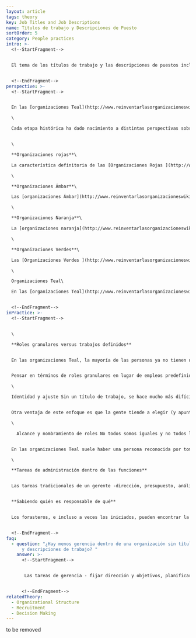 ```yaml
---
layout: article
tags: theory
key: Job Titles and Job Descriptions
name: Títulos de trabajo y Descripciones de Puesto
sortOrder: 5
category: People practices
intro: >-
  <!--StartFragment-->


  El tema de los títulos de trabajo y las descripciones de puestos incluye el proceso de cómo se definen los roles y las responsabilidades y por quién, cómo evolucionan y cómo se formalizan dentro de la organización.


  <!--EndFragment-->
perspective: >-
  <!--StartFragment-->


  En las [organizaciones Teal](http://www.reinventarlasorganizacioneswiki.com/index.php?title=El_Paradigma_Teal_y_las_organizaciones "El Paradigma Teal y las organizaciones"), los trabajos son definidos por la gente y no por la organización. Emergen de la multitud de roles, y responsabilidades que reflejan los intereses, talentos, y necesidades de la organización. Al enfocarse en lo que se necesita hacer en lugar de los puestos, las organizaciones Teal son mucho más adaptables y dan rápida respuesta incrementando su capacidad para actuar como un sistema viviente.\

  \

  Cada etapa histórica ha dado nacimiento a distintas perspectivas sobre los títulos de trabajo y las descripciones de puesto, y con ello a diferentes prácticas:


  \

  **Organizaciones rojas**\

  La característica definitoria de las [Organizaciones Rojas ](http://www.reinventarlasorganizacioneswiki.com/index.php?title=El_paradigma_Rojo_y_las_Organizaciones "El paradigma Rojo y las Organizaciones")es el ejercicio continuo del poder en las relaciones interpersonales. En general, no hay una jerarquía estructurada formal y no hay títulos de puestos de trabajo o descripciones de puestos formalizados, aunque tal vez roles claramente delineados. El jefe debe demostrar un poder abrumador y inclinar la voluntad de los otros a mantener esa posición. Para proporcionar cierta estabilidad, el jefe se rodea de miembros de la familia (que tienden a ser más leales) y compra su lealtad compartiendo el botín. Cada miembro de su guardia a su vez se ocupa de su propia gente y los mantiene alineados.\

  \

  **Organizaciones Ámbar**\

  Las [organizaciones Ámbar](http://www.reinventarlasorganizacioneswiki.com/index.php?title=El_Paradigma_%C3%81mbar_y_las_Organizaciones "El Paradigma Ámbar y las Organizaciones") traen estabilidad al poder con títulos, jerarquías bien definidas y organigramas. La estructura principal es una "pirámide", con una cascada de líneas de reporte formales desde los altos directivos o líderes a los subordinados. Las reglas claras estipulan quién puede hacer qué. Las descripciones de trabajo y los títulos son establecidos por los líderes senior para crear homogeneidad en toda la organización. Muchas escuelas, iglesias y el Servicio Civil funcionan de esta manera hoy con descripciones de trabajo estandarizadas y bandas de salarios. La ventaja de este enfoque es que permite a las organizaciones lograr una escala significativa. Este proceso proporciona estabilidad y certidumbre para los empleados.\

  \

  **Organizaciones Naranja**\

  La [organizaciones naranja](http://www.reinventarlasorganizacioneswiki.com/index.php?title=El_Paradigma_Naranja_y_las_Organizaciones "El Paradigma Naranja y las Organizaciones") también tienen organigramas, títulos de trabajo bien definidos y descripciones de puestos de trabajo. La meritocracia es valorada permitiendo que cualquiera pueda subir la escalera si es capaz. No se espera que la gente "conozca su lugar" y permanezca en un rol predestinado. Cada puesto tendrá una descripción del puesto y un título para reflejar su lugar en la organización. El proceso para definir una descripción de trabajo es más fluido, con el énfasis probablemente en resultados finales más que en sus responsabilidades. Los títulos son importantes en estas organizaciones, ya que describen tanto el área de responsabilidad del titular del puesto como su estatus.\

  \

  **Organizaciones Verdes**\

  Las [Organizaciones Verdes ](http://www.reinventarlasorganizacioneswiki.com/index.php?title=El_Paradigma_Verde_y_las_Organizaciones "El Paradigma Verde y las Organizaciones")también tienen un enfoque jerárquico, pero son más propensas a hablar de roles que de trabajos. Las áreas de responsabilidad se definen a través de los organigramas. La toma de decisiones se traslada a los trabajadores de primera línea que a menudo pueden tomar decisiones importantes sin la aprobación de la administración. Es probable que las funciones y los trabajos sean más genéricos y fluidos, dejando un grado de libertad en la forma en que se llevan a cabo. Los títulos son menos importantes y los empleados son a menudo referidos como asociados o miembros de la familia. Las descripciones de trabajo se refieren a las partes interesadas externas e internas y destacan la importancia de la gestión de las relaciones. El equipo de recursos humanos desempeña un papel clave en la descripción de los puestos de trabajo para que se ajusten a los valores y el propósito de la organización.\

  \

  Organizaciones Teal\

  En las [organizaciones Teal](http://www.reinventarlasorganizacioneswiki.com/index.php?title=El_Paradigma_Teal_y_las_organizaciones "El Paradigma Teal y las organizaciones"), los trabajos son definidos por las personas y no por la organización. Los trabajos surgen de una multitud de roles y responsabilidades que reflejan los intereses, los talentos y las necesidades de los miembros y de la organización. A menudo no hay títulos de trabajo o descripciones de puestos de trabajo. Si las descripciones de trabajo existen, tienden a ser cortas, describiendo un conjunto de responsabilidades para el equipo y / o entre sí. En algunas organizaciones de Teal se usan títulos para designar rol y función, en otros no hay títulos en absoluto. Las personas suelen tener la opción de cambiar o intercambiar roles de acuerdo a la carga de trabajo y preferencias. Al centrarse en lo que debe hacerse en lugar de lo que dice el puesto, las organizaciones Teal son a menudo más adaptables y sensibles, aumentando su capacidad para operar como un sistema vivo.


  <!--EndFragment-->
inPractice: >-
  <!--StartFragment-->


  \

  **Roles granulares versus trabajos definidos**


  En las organizaciones Teal, la mayoría de las personas ya no tienen un solo "trabajo" que se ajuste a una descripción genérica; en su lugar, ellas cubren una combinación única de roles. Los títulos de trabajo y las descripciones rara vez hacen justicia a combinaciones únicas de roles, y también son demasiado estáticos para explicar la naturaleza fluida del trabajo en las organizaciones de Teal. Los compañeros frecuentemente cambian y negocian roles de acuerdo a la carga de trabajo y sus preferencias.


  Pensar en términos de roles granulares en lugar de empleos predefinidos crea una gran fluidez y adaptabilidad. La gente puede renunciar a un rol y ocupar otro sin tener que pasar por los, incómodos y a menudo políticos, procesos de nombramiento, promoción y negociación salarial.\

  \

  Identidad y ajuste Sin un título de trabajo, se hace mucho más difícil que las personas fusionen su identidad con la posición que poseen. Esta fusión es común hoy en día. Cuando creemos que nuestro trabajo es lo que realmente somos, empezamos a pensar y actuar en consecuencia. Sin títulos de trabajo y descripciones de puestos de trabajo, es más probable que nos veamos a nosotros mismos y a otros como seres humanos que simplemente ponen su energía en un trabajo específico por un período de tiempo.


  Otra ventaja de este enfoque es que la gente tiende a elegir (y apuntarse para) roles que tienen un ajuste mucho mejor con sus intereses y talentos. Cuando la gente no puede recurrir a una descripción del trabajo que les dice qué hacer, tienen que encontrar su propia manera única de llenar de vida y significado un rol.\

  \

    Alcance y nombramiento de roles No todos somos iguales y no todos los trabajos son iguales. Algunos roles tienen un alcance más bien limitado (por ejemplo, el rol de operar una máquina determinada o limpiar la oficina), mientras que otros roles toman una perspectiva más amplia (por ejemplo, el papel de diseñar una nueva línea de productos). La disposición fluida de roles (en lugar de descripciones definidas de puestos de trabajo) también permite una mejor combinación de talento y roles.


  En las organizaciones Teal suele haber una persona reconocida por tomar una perspectiva más amplia, y por lo general son llamadas CEO, al menos por el mundo exterior (aunque no tienen las mismas responsabilidades y poder que un CEO tradicional). Algunos roles bien definidos pueden ser nombrados, pero para la gran mayoría de los empleados, la gente no se molestan en tratar de encontrar una etiqueta para capturar las diferentes funciones que tiene en cualquier momento en el tiempo. En muchas, el término empleado o staff se erradica por completo y en algunos casos se sustituye por la palabra, "colega".\

  \

  **Tareas de administración dentro de las funciones**


  Las tareas tradicionales de un gerente -dirección, presupuesto, análisis, planificación, organización, medición, control, reclutamiento, evaluación y comunicación- se distribuyen entre varios miembros de un equipo. Las personas no son responsables ante un gerente, sino ante sus pares, cada uno de los cuales es un jefe en algún aspecto. Cualquier persona puede ponerse el sombrero de "el jefe" para tomar decisiones importantes, lanzar nuevas iniciativas, pedir cuentas a los colegas de bajo rendimiento, ayudar a resolver conflictos, o tomar el liderazgo si los resultados son malos y la acción es necesaria. Muchas organizaciones Teal han notado que "la administración" se introduce de nuevo si demasiadas tareas de liderazgo son asumidas por cualquier individuo. Por esta razón, las personas suelen tener la libertad de cambiar de equipo y se presta atención a cómo se distribuye el trabajo. El otro lado es que la gente ya no están obligados a asumir funciones de gestión que tal vez no encajan sus talentos con el fin de avanzar en su carrera. Una de las dificultades, para aquellos que están acostumbrados a una organización naranja o verde, es que es mucho más difícil saber dónde uno encaja. La ausencia de grados y títulos de trabajo hace que el desarrollo profesional y la progresión salarial sean mucho menos ciertos. Las personas en las organizaciones Teal generalmente están mucho más cómodas manejando su propio progreso.


  **Sabiendo quién es responsable de qué**


  Los forasteros, e incluso a veces los iniciados, pueden encontrar la ausencia de descripciones de puestos de trabajo y puestos de trabajo confuso porque es menos claro quién es responsable de lo que. Por esta razón algunas organizaciones mantienen un registro en su intranet permitiendo a la gente registrar los roles que están actualmente cubriendo. Esto ayuda a la claridad y ayuda a otros a entender su capacidad y experiencia.


  <!--EndFragment-->
faq:
  - question: "¿Hay menos gerencia dentro de una organización sin títulos de trabajo
      y descripciones de trabajo? "
    answer: >-
      <!--StartFragment-->


       Las tareas de gerencia - fijar dirección y objetivos, planificar, dirigir, controlar y evaluar - no han desaparecido. Simplemente ya no se concentran en roles gerenciales especializados. Debido a que se difunden ampliamente, no de manera restrictiva, se puede argumentar que hay más tareas de gerencia y liderazgo que suceden en cualquier momento en las organizaciones autogestionadas a pesar, o más bien precisamente debido a la ausencia de gerentes a tiempo completo.


      <!--EndFragment-->
relatedTheory:
  - Organizational Structure
  - Recruitment
  - Decision Making
---
```

to be removed